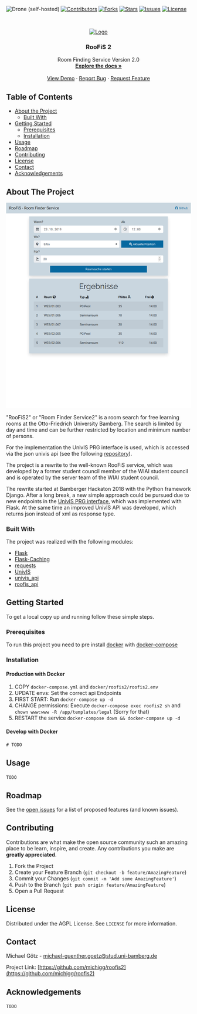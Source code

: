 <!-- PROJECT SHIELDS -->
<!--
*** I'm using markdown "reference style" links for readability.
*** Reference links are enclosed in brackets [ ] instead of parentheses ( ).
*** See the bottom of this document for the declaration of the reference variables
*** for contributors-url, forks-url, etc. This is an optional, concise syntax you may use.
*** https://www.markdownguide.org/basic-syntax/#reference-style-links
-->
![Drone (self-hosted)](https://img.shields.io/drone/build/michigg/roofis2?server=https%3A%2F%2Fdrone.github.michigg.de&style=for-the-badge)
[![Contributors](https://img.shields.io/github/contributors/michigg/roofis2.svg?style=for-the-badge)](https://github.com/michigg/roofis2)
[![Forks](https://img.shields.io/github/forks/michigg/roofis2.svg?style=for-the-badge)](https://github.com/michigg/roofis2)
[![Stars](https://img.shields.io/github/stars/michigg/roofis2.svg?style=for-the-badge)](https://github.com/michigg/roofis2)
[![Issues](https://img.shields.io/github/issues/michigg/roofis2.svg?style=for-the-badge)](https://github.com/michigg/roofis2)
[![License](https://img.shields.io/github/license/michigg/roofis2.svg?style=for-the-badge)](https://github.com/michigg/roofis2)




<!-- PROJECT LOGO -->
<br />
<p align="center">
  <a href="https://github.com/github_username/repo">
    <img src="images/logo.png" alt="Logo" width="80" height="80">
  </a>

  <h3 align="center">RooFiS 2</h3>

  <p align="center">
    Room Finding Service Version 2.0
    <br />
    <a href="https://github.com/michigg/roofis2"><strong>Explore the docs »</strong></a>
    <br />
    <br />
    <a href="https://roofis.michigg.de">View Demo</a>
    ·
    <a href="https://github.com/michigg/roofis2/issues">Report Bug</a>
    ·
    <a href="https://github.com/michigg/roofis2/issues">Request Feature</a>
  </p>
</p>



<!-- TABLE OF CONTENTS -->
## Table of Contents

* [About the Project](#about-the-project)
  * [Built With](#built-with)
* [Getting Started](#getting-started)
  * [Prerequisites](#prerequisites)
  * [Installation](#installation)
* [Usage](#usage)
* [Roadmap](#roadmap)
* [Contributing](#contributing)
* [License](#license)
* [Contact](#contact)
* [Acknowledgements](#acknowledgements)



<!-- ABOUT THE PROJECT -->
## About The Project

[![RooFiS Screen Shot][product-screenshot]](https://raw.githubusercontent.com/michigg/roofis2/master/images/demo.png)

"RooFiS2" or "Room Finder Service2" is a room search for free learning rooms at the Otto-Friedrich University Bamberg. The search is limited by day and time and can be further restricted by location and minimum number of persons.

For the implementation the UnivIS PRG interface is used, which is accessed via the json univis api (see the following [repository](https://github.com/michigg/univis_api)). 

The project is a rewrite to the well-known RooFiS service, which was developed by a former student council member of the WIAI student council and is operated by the server team of the WIAI student council. 

The rewrite started at Bamberger Hackaton 2018 with the Python framework Django. After a long break, a new simple approach could be pursued due to new endpoints in the [UnivIS PRG interface](http://www.config.de/cgi-bin/prg-wizard.pl), which was implemented with Flask. At the same time an improved UnivIS API was developed, which returns json instead of xml as response type. 


### Built With
The project was realized with the following modules:
* [Flask](https://github.com/pallets/flask)
* [Flask-Caching](https://github.com/sh4nks/flask-caching)
* [requests](https://requests.kennethreitz.org/en/master/)
* [UnivIS](https://http://univis.uni-bamberg.de/)
* [univis_api](https://github.com/michigg/univis_api)
* [roofis_api](https://github.com/michigg/roofis2_api)


<!-- GETTING STARTED -->
## Getting Started

To get a local copy up and running follow these simple steps.

### Prerequisites
To run this project you need to pre install [docker](https://docs.docker.com/v17.09/engine/installation/) with [docker-compose](https://docs.docker.com/compose/install/)

### Installation
#### Production with Docker
1. COPY `docker-compose.yml` and `docker/roofis2/roofis2.env`
2. UPDATE envs: Set the correct api Endpoints
3. FIRST START: Run `docker-compose up -d`
4. CHANGE permissions: Execute `docker-compose exec roofis2 sh` and `chown www:www -R /app/templates/legal` (Sorry for that)
5. RESTART the service `docker-compose down && docker-compose up -d`

#### Develop with Docker
`# TODO`

<!-- USAGE EXAMPLES -->
## Usage
`TODO`

<!-- _For more examples, please refer to the [Documentation](https://example.com)_ -->



<!-- ROADMAP -->
## Roadmap

See the [open issues](https://github.com/michigg/roofis2/issues) for a list of proposed features (and known issues).



<!-- CONTRIBUTING -->
## Contributing

Contributions are what make the open source community such an amazing place to be learn, inspire, and create. Any contributions you make are **greatly appreciated**.

1. Fork the Project
2. Create your Feature Branch (`git checkout -b feature/AmazingFeature`)
3. Commit your Changes (`git commit -m 'Add some AmazingFeature'`)
4. Push to the Branch (`git push origin feature/AmazingFeature`)
5. Open a Pull Request



<!-- LICENSE -->
## License

Distributed under the AGPL License. See `LICENSE` for more information.



<!-- CONTACT -->
## Contact

Michael Götz - michael-guenther.goetz@stud.uni-bamberg.de

Project Link: [https://github.com/michigg/roofis2](https://github.com/michigg/roofis2)



<!-- ACKNOWLEDGEMENTS -->
## Acknowledgements
 `TODO`


[product-screenshot]: images/demo.png
